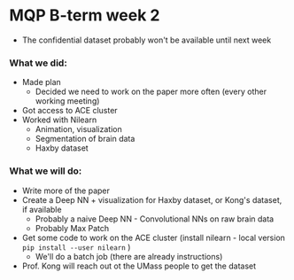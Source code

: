 # MQP B-term week 2


* The confidential dataset probably won't be available until next week

### What we did:

* Made plan
    * Decided we need to work on the paper more often (every other working meeting)
* Got access to ACE cluster
* Worked with Nilearn
    * Animation, visualization
    * Segmentation of brain data
    * Haxby dataset



### What we will do:

* Write more of the paper
* Create a Deep NN + visualization for Haxby dataset, or Kong's dataset, if available
    * Probably a naive Deep NN - Convolutional NNs on raw brain data
    * Probably Max Patch
* Get some code to work on the ACE cluster (install nilearn - local version `pip install --user nilearn` )
    * We'll do a batch job (there are already instructions)
* Prof. Kong will reach out ot the UMass people to get the dataset
